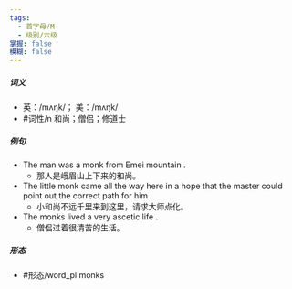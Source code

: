 ```yaml
---
tags:
  - 首字母/M
  - 级别/六级
掌握: false
模糊: false
---
```

##### 词义
- 英：/mʌŋk/； 美：/mʌŋk/
- #词性/n  和尚；僧侣；修道士
##### 例句
- The man was a monk from Emei mountain .
	- 那人是峨眉山上下来的和尚。
- The little monk came all the way here in a hope that the master could point out the correct path for him .
	- 小和尚不远千里来到这里，请求大师点化。
- The monks lived a very ascetic life .
	- 僧侣过着很清苦的生活。
##### 形态
- #形态/word_pl monks
